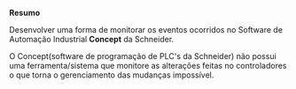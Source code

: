 **Resumo**

Desenvolver uma forma de monitorar os eventos ocorridos no Software de Automação Industrial **Concept** da Schneider.

O Concept(software de programação de PLC's da Schneider) não possui uma ferramenta/sistema que monitore as alterações feitas no controladores o que torna o gerenciamento das mudanças impossível.

